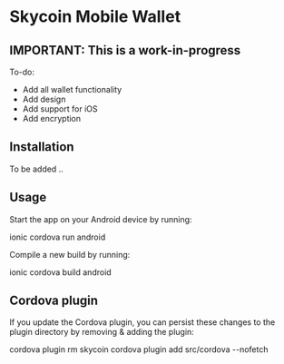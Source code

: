 # Skycoin Mobile Wallet

## IMPORTANT: This is a work-in-progress

To-do:
* Add all wallet functionality
* Add design
* Add support for iOS
* Add encryption

## Installation

To be added ..

## Usage

Start the app on your Android device by running:

  ionic cordova run android
  
Compile a new build by running:

  ionic cordova build android

## Cordova plugin

If you update the Cordova plugin, you can persist these changes to the plugin directory by removing & adding the plugin:

  cordova plugin rm skycoin
  cordova plugin add src/cordova --nofetch
